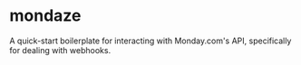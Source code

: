 # mondaze
A quick-start boilerplate for interacting with Monday.com's API, specifically for dealing with webhooks.
